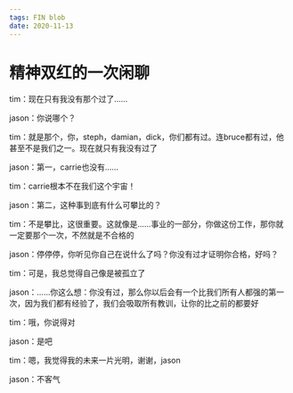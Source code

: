 ```yaml
---
tags: FIN blob
date: 2020-11-13
---
```


# 精神双红的一次闲聊

tim：现在只有我没有那个过了……

jason：你说哪个？

tim：就是那个，你，steph，damian，dick，你们都有过。连bruce都有过，他甚至不是我们之一。现在就只有我没有过了

jason：第一，carrie也没有……

tim：carrie根本不在我们这个宇宙！

jason：第二，这种事到底有什么可攀比的？

tim：不是攀比，这很重要。这就像是……事业的一部分，你做这份工作，那你就一定要那个一次，不然就是不合格的

jason：停停停，你听见你自己在说什么了吗？你没有过才证明你合格，好吗？

tim：可是，我总觉得自己像是被孤立了

jason：……你这么想：你没有过，那么你以后会有一个比我们所有人都强的第一次，因为我们都有经验了，我们会吸取所有教训，让你的比之前的都要好

tim：哦，你说得对

jason：是吧

tim：嗯，我觉得我的未来一片光明，谢谢，jason

jason：不客气
